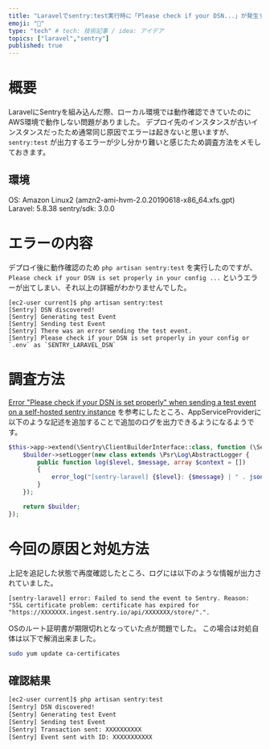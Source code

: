```yaml
---
title: "Laravelでsentry:test実行時に「Please check if your DSN...」が発生する場合の調査方法"
emoji: "🧾"
type: "tech" # tech: 技術記事 / idea: アイデア
topics: ["laravel","sentry"]
published: true
---
```


# 概要
LaravelにSentryを組み込んだ際、ローカル環境では動作確認できていたのにAWS環境で動作しない問題がありました。
デプロイ先のインスタンスが古いインスタンスだったため通常同じ原因でエラーは起きないと思いますが、
`sentry:test` が出力するエラーが少し分かり難いと感じたため調査方法をメモしておきます。

## 環境
OS: Amazon Linux2 (amzn2-ami-hvm-2.0.20190618-x86_64.xfs.gpt)
Laravel: 5.8.38
sentry/sdk: 3.0.0

# エラーの内容
デプロイ後に動作確認のため `php artisan sentry:test` を実行したのですが、 `Please check if your DSN is set properly in your config ...` というエラーが出てしまい、それ以上の詳細がわかりませんでした。

```
[ec2-user current]$ php artisan sentry:test
[Sentry] DSN discovered!
[Sentry] Generating test Event
[Sentry] Sending test Event
[Sentry] There was an error sending the test event.
[Sentry] Please check if your DSN is set properly in your config or `.env` as `SENTRY_LARAVEL_DSN`
```

# 調査方法
[Error "Please check if your DSN is set properly" when sending a test event on a self-hosted sentry instance](https://github.com/getsentry/sentry-laravel/issues/510#issuecomment-898413281) を参考にしたところ、AppServiceProviderに以下のような記述を追加することで追加のログを出力できるようになるようです。

```php
$this->app->extend(\Sentry\ClientBuilderInterface::class, function (\Sentry\ClientBuilderInterface $builder) {
    $builder->setLogger(new class extends \Psr\Log\AbstractLogger {
        public function log($level, $message, array $context = [])
        {
            error_log("[sentry-laravel] {$level}: {$message} | " . json_encode($context));
        }
    });

    return $builder;
});
```

# 今回の原因と対処方法
上記を追記した状態で再度確認したところ、ログには以下のような情報が出力されていました。

```log
[sentry-laravel] error: Failed to send the event to Sentry. Reason: "SSL certificate problem: certificate has expired for "https://XXXXXXX.ingest.sentry.io/api/XXXXXXX/store/".".
```

OSのルート証明書が期限切れとなっていた点が問題でした。
この場合は対処自体は以下で解消出来ました。

```bash
sudo yum update ca-certificates
```

## 確認結果

```bash
[ec2-user current]$ php artisan sentry:test
[Sentry] DSN discovered!
[Sentry] Generating test Event
[Sentry] Sending test Event
[Sentry] Transaction sent: XXXXXXXXXX
[Sentry] Event sent with ID: XXXXXXXXXXX
```
